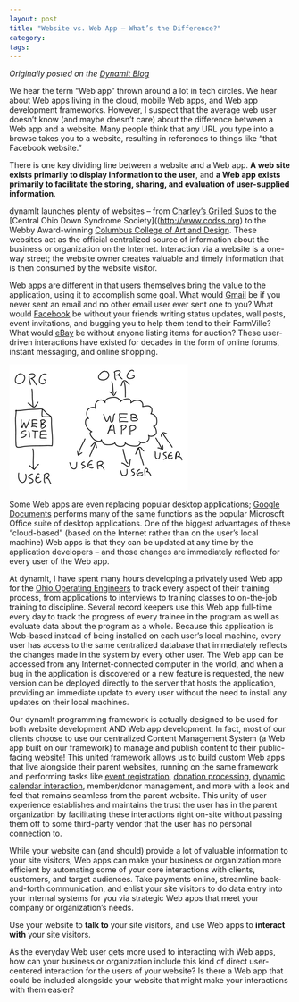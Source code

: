 ```yaml
---
layout: post
title: "Website vs. Web App – What’s the Difference?"
category:
tags:
---
```

*Originally posted on the [Dynamit Blog](http://www.dynamit.us/blog/2010/04/website-vs-web-app-whats-the-difference/)*

We hear the term “Web app” thrown around a lot in tech circles. We hear about Web apps living in the cloud, mobile Web apps, and Web app development frameworks. However, I suspect that the average web user doesn’t know (and maybe doesn’t care) about the difference between a Web app and a website. Many people think that any URL you type into a browse takes you to a website, resulting in references to things like “that Facebook website.”

There is one key dividing line between a website and a Web app. **A web site exists primarily to display information to the user**, and **a Web app exists primarily to facilitate the storing, sharing, and evaluation of user-supplied information**.

dynamIt launches plenty of websites – from [Charley’s Grilled Subs](http://www.charleys.com/) to the [Central Ohio Down Syndrome Society]((http://www.codss.org) to the Webby Award-winning [Columbus College of Art and Design](http://www.ccad.edu/). These websites act as the official centralized source of information about the business or organization on the Internet. Interaction via a website is a one-way street; the website owner creates valuable and timely information that is then consumed by the website visitor.

Web apps are different in that users themselves bring the value to the application, using it to accomplish some goal. What would [Gmail](http://www.gmail.com/) be if you never sent an email and no other email user ever sent one to you? What would [Facebook](http://www.facebook.com/) be without your friends writing status updates, wall posts, event invitations, and bugging you to help them tend to their FarmVille? What would [eBay](http://www.ebay.com/) be without anyone listing items for auction? These user-driven interactions have existed for decades in the form of online forums, instant messaging, and online shopping.

![Website vs. Web App](/assets/images/sitevsapp.png)

Some Web apps are even replacing popular desktop applications; [Google Documents](http://docs.google.com/) performs many of the same functions as the popular Microsoft Office suite of desktop applications. One of the biggest advantages of these “cloud-based” (based on the Internet rather than on the user’s local machine) Web apps is that they can be updated at any time by the application developers – and those changes are immediately reflected for every user of the Web app.

At dynamIt, I have spent many hours developing a privately used Web app for the [Ohio Operating Engineers](http://www.local18training.com/) to track every aspect of their training process, from applications to interviews to training classes to on-the-job training to discipline. Several record keepers use this Web app full-time every day to track the progress of every trainee in the program as well as evaluate data about the program as a whole. Because this application is Web-based instead of being installed on each user’s local machine, every user has access to the same centralized database that immediately reflects the changes made in the system by every other user. The Web app can be accessed from any Internet-connected computer in the world, and when a bug in the application is discovered or a new feature is requested, the new version can be deployed directly to the server that hosts the application, providing an immediate update to every user without the need to install any updates on their local machines.

Our dynamIt programming framework is actually designed to be used for both website development AND Web app development. In fact, most of our clients choose to use our centralized Content Management System (a Web app built on our framework) to manage and publish content to their public-facing website! This united framework allows us to build custom Web apps that live alongside their parent websites, running on the same framework and performing tasks like [event registration](http://www.ccad.edu/programs-of-study/continuing-education/creative-summer-workshops/workshops-grades-1-4), [donation processing](http://www.ccad.edu/donate), [dynamic calendar interaction](http://www.dynamit.us/blog/2010/03/the-power-of-google-calendar/), member/donor management, and more with a look and feel that remains seamless from the parent website. This unity of user experience establishes and maintains the trust the user has in the parent organization by facilitating these interactions right on-site without passing them off to some third-party vendor that the user has no personal connection to.

While your website can (and should) provide a lot of valuable information to your site visitors, Web apps can make your business or organization more efficient by automating some of your core interactions with clients, customers, and target audiences. Take payments online, streamline back-and-forth communication, and enlist your site visitors to do data entry into your internal systems for you via strategic Web apps that meet your company or organization’s needs.

Use your website to **talk to** your site visitors, and use Web apps to **interact with** your site visitors.

As the everyday Web user gets more used to interacting with Web apps, how can your business or organization include this kind of direct user-centered interaction for the users of your website? Is there a Web app that could be included alongside your website that might make your interactions with them easier?
